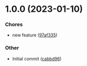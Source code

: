 # 1.0.0 (2023-01-10)

### Chores

- new feature ([97af335](https://github.com/alejandraRamos/semver/commit/97af335da65e4a622e566809dea8d5577bb280f6))

### Other

- Initial commit ([cabbd96](https://github.com/alejandraRamos/semver/commit/cabbd962c9d6ebaa21addadd8e083839fe249d40))
